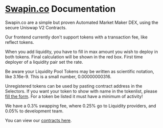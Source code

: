 # [Swapin.co](https://Swapin.co/dex) Documentation

Swapin.co are a simple but proven Automated Market Maker DEX, using the secure Uniswap V2 Contracts.

Our frontend currently don't support tokens with a transaction fee, like reflect tokens.

When you add liquidity, you have to fill in max amount you wish to deploy in both tokens. Final calculation will be shown in the red box. 
First time deployer of a liquidity pair set the rate.

Be aware your Liquidity Pool Tokens may be written as scientific notation, like 3.16e-9. This is a small number, 0.00000000316. 

Unregistered tokens can be used by pasting contract address in the Selectors. 
If you want your token to show with name in the tokenlist, please [fill the form](https://forms.gle/qFdcJTx13Qt13LHJA). For a token be listed it must have a minimum of activity!

We have a 0.3% swapping fee, where 0.25% go to Liquidity providers, and 0.05% to development team.

You can view our [contracts here](https://github.com/swapinco/contracts).
